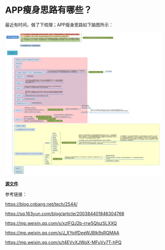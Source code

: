 # APP瘦身思路有哪些？

最近有时间，做了下梳理；APP瘦身思路如下脑图所示：

![](https://github.com/BrooksWon/Blogs/blob/master/dev/Cold%20launch/Cold%20launch.jpg)



[**源文件**](https://github.com/BrooksWon/Blogs/blob/master/dev/Cold%20launch/Cold%20launch.xmind)

参考链接：

https://blog.cnbang.net/tech/2544/

https://sq.163yun.com/blog/article/200384401846304768

https://mp.weixin.qq.com/s/xzlFQJ2b-rrw5QIszSLXXQ

https://mp.weixin.qq.com/s/J_XYpIfDeeWJBlk9sRQMAA

https://mp.weixin.qq.com/s/t4EVvXJWqX-MFuVy7T-hPQ









